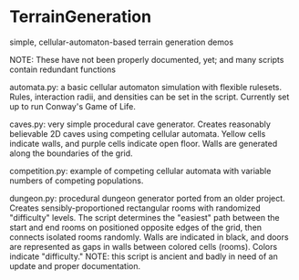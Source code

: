 # TerrainGeneration
simple, cellular-automaton-based terrain generation demos

NOTE: These have not been properly documented, yet; and many scripts contain redundant functions

automata.py: a basic cellular automaton simulation with flexible rulesets.
Rules, interaction radii, and densities can be set in the script.
Currently set up to run Conway's Game of Life.

caves.py: very simple procedural cave generator.
Creates reasonably believable 2D caves using competing cellular automata.
Yellow cells indicate walls, and purple cells indicate open floor.
Walls are generated along the boundaries of the grid.

competition.py: example of competing cellular automata with variable numbers of competing populations.

dungeon.py: procedural dungeon generator ported from an older project.
Creates sensibly-proportioned rectangular rooms with randomized "difficulty" levels.
The script determines the "easiest" path between the start and end rooms on positioned opposite edges of the grid, then connects isolated rooms randomly.
Walls are indicated in black, and doors are represented as gaps in walls between colored cells (rooms). Colors indicate "difficulty."
NOTE: this script is ancient and badly in need of an update and proper documentation.
